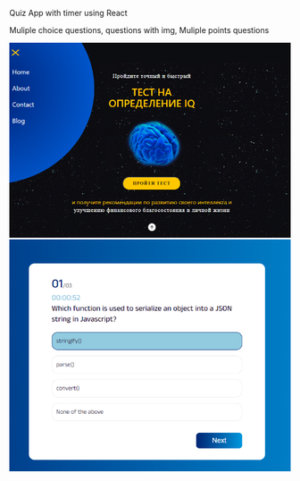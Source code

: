 Quiz App with timer using React

Muliple choice questions, questions with img, Muliple points questions

![main](public/image_2023-05-03_16-48-43.png)
![quiz](public/image_2023-05-03_16-48-18.png)
